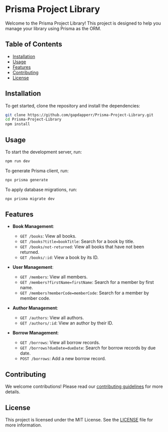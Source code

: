 # Prisma Project Library

Welcome to the Prisma Project Library! This project is designed to help you manage your library using Prisma as the ORM.

## Table of Contents

- [Installation](#installation)
- [Usage](#usage)
- [Features](#features)
- [Contributing](#contributing)
- [License](#license)

## Installation

To get started, clone the repository and install the dependencies:

```bash
git clone https://github.com/gapdapperr/Prisma-Project-Library.git
cd Prisma-Project-Library
npm install
```

## Usage

To start the development server, run:

```bash
npm run dev
```

To generate Prisma client, run:

```bash
npx prisma generate
```

To apply database migrations, run:

```bash
npx prisma migrate dev
```

## Features

- **Book Management**: 
    - `GET /books`: View all books.
    - `GET /books?title=bookTitle`: Search for a book by title.
    - `GET /books/not-returned`: View all books that have not been returned.
    - `GET /books/:id`: View a book by its ID.

- **User Management**: 
    - `GET /members`: View all members.
    - `GET /members?firstName=firstName`: Search for a member by first name.
    - `GET /members?memberCode=memberCode`: Search for a member by member code.

- **Author Management**: 
    - `GET /authors`: View all authors.
    - `GET /authors/:id`: View an author by their ID.

- **Borrow Management**: 
    - `GET /borrows`: View all borrow records.
    - `GET /borrows?dueDate=dueDate`: Search for borrow records by due date.
    - `POST /borrows`: Add a new borrow record.

## Contributing

We welcome contributions! Please read our [contributing guidelines](CONTRIBUTING.md) for more details.

## License

This project is licensed under the MIT License. See the [LICENSE](LICENSE) file for more information.
